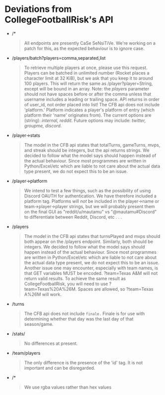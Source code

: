 # Deviations from CollegeFootballRisk's API
  - /*
    > All endpoints are presently CaSe SeNsiTiVe. We're working on a patch for this, as the expected behaviour is to ignore case.

  - /players/batch?players=comma,separated,list
    >To retrieve multiple players at once, please use this request. Players can be batched in unlimited number (Rocket places a character limit at 32 KiB), but we ask that you keep it to around 100 players. This will return the same as /player?player=String, except will be bound in an array. Note: the _players_ parameter should not have spaces before or after the comma unless that username includes a leading or trailing space. API returns in order of user_id, not order placed into list!
    > The CFB api does not include 'platform.' Platform indicates a player's platform of entry (which platform their 'name' originates from). The current options are (string): _internal, reddit_. Future options may include: _twitter, groupme, discord_.

  - /player->stats
    >The model in the CFB api states that totalTurns, gameTurns, mvps, and streak should be integers, but the api returns strings. We decided to follow what the model says should happen instead of the actual behaviour. Since most programmes are written in Python/Excel/etc which are liable to not care about the actual data type present, we do not expect this to be an issue.

  - /player->platform
    >We intend to test a few things, such as the possibility of using Discord OAUTH for authentication. We have therefore included a platform tag. Platforms will _not_ be included in the player->name or team->player->player strings, but we will probably present them on the final GUI as "reddit/u/mautamu" vs "@mautamu#Discord" to differentiate between Reddit, Discord, etc . . .

  - /players
    >The model in the CFB api states that turnsPlayed and mvps should both appear on the /players endpoint. Similarly, both should be integers. We decided to follow what the model says should happen instead of the actual behaviour. Since most programmes are written in Python/Excel/etc which are liable to not care about the actual data type present, we do not expect this to be an issue.
    > Another issue one may encounter, especially with team names, is that GET variables MUST be encoded. ?team=Texas A&M will not return valid results. To achieve the same result as CollegeFootballRisk, you will need to use ?team=Texas%20A%26M. Spaces are allowed, so ?team=Texas A%26M will work.


  - /turns
    >The CFB api does not include `finale.` Finale is for use with determining whether that day was the last day of that season/game.

  - /stats/
    > No differences at present.

  - /team/players
    > The only difference is the presence of the 'id' tag. It is not important and can be disregarded.

  - /*
    > We use rgba values rather than hex values